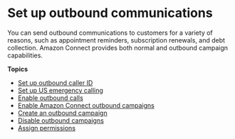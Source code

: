 # Set up outbound communications<a name="outbound-communications"></a>

You can send outbound communications to customers for a variety of reasons, such as appointment reminders, subscription renewals, and debt collection\. Amazon Connect provides both normal and outbound campaign capabilities\.

**Topics**
+ [Set up outbound caller ID](queues-callerid.md)
+ [Set up US emergency calling](setup-us-emergency-calling.md)
+ [Enable outbound calls](enable-outbound-calls.md)
+ [Enable Amazon Connect outbound campaigns](enable-outbound-campaigns.md)
+ [Create an outbound campaign](how-to-create-campaigns.md)
+ [Disable outbound campaigns](disable-outbound-campaigns.md)
+ [Assign permissions](security-profile-outbound-communication.md)